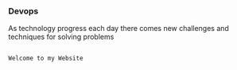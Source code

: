 

### Devops

As technology progress each day there comes new challenges and techniques for solving problems

```markdown

Welcome to my Website

```


